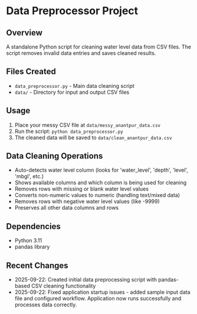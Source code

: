 # Data Preprocessor Project

## Overview
A standalone Python script for cleaning water level data from CSV files. The script removes invalid data entries and saves cleaned results.

## Files Created
- `data_preprocessor.py` - Main data cleaning script
- `data/` - Directory for input and output CSV files

## Usage
1. Place your messy CSV file at `data/messy_anantpur_data.csv`
2. Run the script: `python data_preprocessor.py`
3. The cleaned data will be saved to `data/clean_anantpur_data.csv`

## Data Cleaning Operations
- Auto-detects water level column (looks for 'water_level', 'depth', 'level', 'mbgl', etc.)
- Shows available columns and which column is being used for cleaning
- Removes rows with missing or blank water level values
- Converts non-numeric values to numeric (handling text/mixed data)
- Removes rows with negative water level values (like -9999)
- Preserves all other data columns and rows

## Dependencies
- Python 3.11
- pandas library

## Recent Changes
- 2025-09-22: Created initial data preprocessing script with pandas-based CSV cleaning functionality
- 2025-09-22: Fixed application startup issues - added sample input data file and configured workflow. Application now runs successfully and processes data correctly.